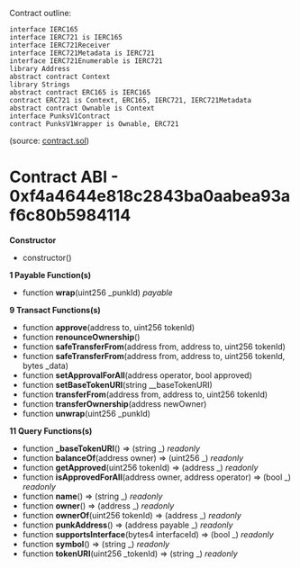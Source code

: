 Contract outline:

```
interface IERC165
interface IERC721 is IERC165
interface IERC721Receiver
interface IERC721Metadata is IERC721
interface IERC721Enumerable is IERC721
library Address
abstract contract Context
library Strings
abstract contract ERC165 is IERC165
contract ERC721 is Context, ERC165, IERC721, IERC721Metadata
abstract contract Ownable is Context
interface PunksV1Contract
contract PunksV1Wrapper is Ownable, ERC721
```
(source: [contract.sol](contract.sol))


# Contract ABI - 0xf4a4644e818c2843ba0aabea93af6c80b5984114




**Constructor**

- constructor()

**1 Payable Function(s)**

- function **wrap**(uint256 _punkId) _payable_

**9 Transact Functions(s)**

- function **approve**(address to, uint256 tokenId)
- function **renounceOwnership**()
- function **safeTransferFrom**(address from, address to, uint256 tokenId)
- function **safeTransferFrom**(address from, address to, uint256 tokenId, bytes _data)
- function **setApprovalForAll**(address operator, bool approved)
- function **setBaseTokenURI**(string __baseTokenURI)
- function **transferFrom**(address from, address to, uint256 tokenId)
- function **transferOwnership**(address newOwner)
- function **unwrap**(uint256 _punkId)

**11 Query Functions(s)**

- function **_baseTokenURI**() ⇒ (string _) _readonly_
- function **balanceOf**(address owner) ⇒ (uint256 _) _readonly_
- function **getApproved**(uint256 tokenId) ⇒ (address _) _readonly_
- function **isApprovedForAll**(address owner, address operator) ⇒ (bool _) _readonly_
- function **name**() ⇒ (string _) _readonly_
- function **owner**() ⇒ (address _) _readonly_
- function **ownerOf**(uint256 tokenId) ⇒ (address _) _readonly_
- function **punkAddress**() ⇒ (address payable _) _readonly_
- function **supportsInterface**(bytes4 interfaceId) ⇒ (bool _) _readonly_
- function **symbol**() ⇒ (string _) _readonly_
- function **tokenURI**(uint256 _tokenId) ⇒ (string _) _readonly_
